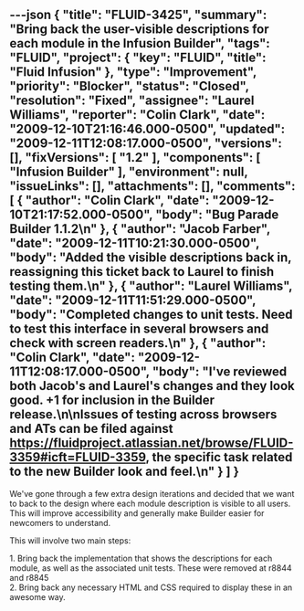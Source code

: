 ---json
{
  "title": "FLUID-3425",
  "summary": "Bring back the user-visible descriptions for each module in the Infusion Builder",
  "tags": "FLUID",
  "project": {
    "key": "FLUID",
    "title": "Fluid Infusion"
  },
  "type": "Improvement",
  "priority": "Blocker",
  "status": "Closed",
  "resolution": "Fixed",
  "assignee": "Laurel Williams",
  "reporter": "Colin Clark",
  "date": "2009-12-10T21:16:46.000-0500",
  "updated": "2009-12-11T12:08:17.000-0500",
  "versions": [],
  "fixVersions": [
    "1.2"
  ],
  "components": [
    "Infusion Builder"
  ],
  "environment": null,
  "issueLinks": [],
  "attachments": [],
  "comments": [
    {
      "author": "Colin Clark",
      "date": "2009-12-10T21:17:52.000-0500",
      "body": "Bug Parade Builder 1.1.2\n"
    },
    {
      "author": "Jacob Farber",
      "date": "2009-12-11T10:21:30.000-0500",
      "body": "Added the visible descriptions back in, reassigning this ticket back to Laurel to finish testing them.\n"
    },
    {
      "author": "Laurel Williams",
      "date": "2009-12-11T11:51:29.000-0500",
      "body": "Completed changes to unit tests. Need to test this interface in several browsers and check with screen readers.\n"
    },
    {
      "author": "Colin Clark",
      "date": "2009-12-11T12:08:17.000-0500",
      "body": "I've reviewed both Jacob's and Laurel's changes and they look good. +1 for inclusion in the Builder release.\n\nIssues of testing across browsers and ATs can be filed against <https://fluidproject.atlassian.net/browse/FLUID-3359#icft=FLUID-3359>, the specific task related to the new Builder look and feel.\n"
    }
  ]
}
---
We've gone through a few extra design iterations and decided that we want to back to the design where each module description is visible to all users. This will improve accessibility and generally make Builder easier for newcomers to understand.

This will involve two main steps:

1\. Bring back the implementation that shows the descriptions for each module, as well as the associated unit tests. These were removed at r8844 and r8845\
2\. Bring back any necessary HTML and CSS required to display these in an awesome way.

        